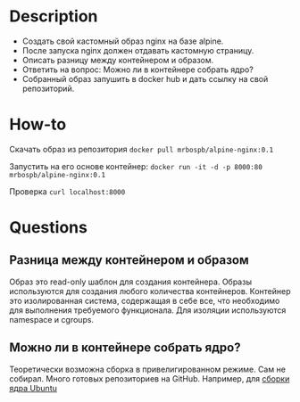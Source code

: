 # Description
* Создать свой кастомный образ nginx на базе alpine.
* После запуска nginx должен отдавать кастомную страницу.
* Описать разницу между контейнером и образом.
* Ответить на вопрос: Можно ли в контейнере собрать ядро?
* Собранный образ запушить в docker hub и дать ссылку на свой репозиторий.
# How-to
Скачать образ из репозитория
`docker pull mrbospb/alpine-nginx:0.1`

Запустить на его основе контейнер:
`docker run -it -d -p 8000:80 mrbospb/alpine-nginx:0.1`

Проверка
`curl localhost:8000`

# Questions
## Разница между контейнером и образом
Образ это read-only шаблон для создания контейнера. Образы используются для создания любого количества контейнеров.
Контейнер это изолированная система, содержащая в себе все, что необходимо для выполнения требуемого функционала. Для изоляции используются namespace и cgroups.
## Можно ли в контейнере собрать ядро?
Теоретически возможна сборка в привелигированном режиме. Сам не собирал. Много готовых репозиториев на GitHub. Например, для [сборки ядра Ubuntu](https://github.com/naftulikay/docker-ubuntu-kernel-build)


